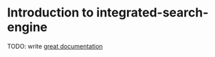 # Introduction to integrated-search-engine

TODO: write [great documentation](http://jacobian.org/writing/what-to-write/)
